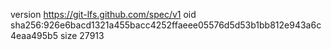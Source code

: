 version https://git-lfs.github.com/spec/v1
oid sha256:926e6bacd1321a455bacc4252ffaeee05576d5d53b1bb812e943a6c4eaa495b5
size 27913
